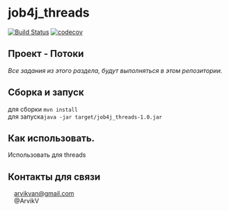 # job4j_threads
[![Build Status](https://app.travis-ci.com/ArvikVan/job4j_threads.svg?branch=main)](https://app.travis-ci.com/ArvikVan/job4j_threads)
[![codecov](https://codecov.io/gh/ArvikVan/job4j_threads/branch/main/graph/badge.svg?token=th7L9BE9TS)](https://codecov.io/gh/ArvikVan/job4j_threads)

## Проект - Потоки<br>
_Все задания из этого раздела, будут выполняться в этом репозитории._

## Сборка и запуск<br>
для сборки `mvn install`<br>
для запуска`java -jar target/job4j_threads-1.0.jar`

## Как использовать.<br>
Использовать для threads

## Контакты для связи<br>
<img src="https://img.icons8.com/clouds/100/000000/gmail-new.png" width="10"/> arvikvan@gmail.com<br>
<img src="https://img.icons8.com/color/100/000000/telegram-app--v2.png" width="10"/> @ArvikV

